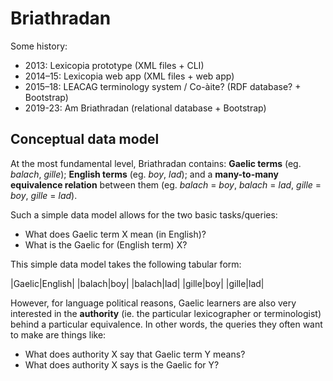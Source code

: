 # Briathradan

Some history:
- 2013: Lexicopia prototype (XML files + CLI)
- 2014–15: Lexicopia web app (XML files + web app)
- 2015–18: LEACAG terminology system / Co-àite? (RDF database? + Bootstrap)
- 2019-23: Am Briathradan (relational database + Bootstrap)

## Conceptual data model

At the most fundamental level, Briathradan contains: **Gaelic terms** (eg. *balach*, *gille*); **English terms** (eg. *boy*, *lad*); and a **many-to-many equivalence relation** between them (eg. *balach* = *boy*, *balach* = *lad*, *gille* = *boy*, *gille* = *lad*).

Such a simple data model allows for the two basic tasks/queries:
- What does Gaelic term X mean (in English)?
- What is the Gaelic for (English term) X?

This simple data model takes the following tabular form:

|Gaelic|English|
|balach|boy|
|balach|lad|
|gille|boy|
|gille|lad|

However, for language political reasons, Gaelic learners are also very interested in the **authority** (ie. the particular lexicographer or terminologist) behind a particular equivalence. In other words, the queries they often want to make are things like:
- What does authority X say that Gaelic term Y means?
- What does authority X says is the Gaelic for Y?

